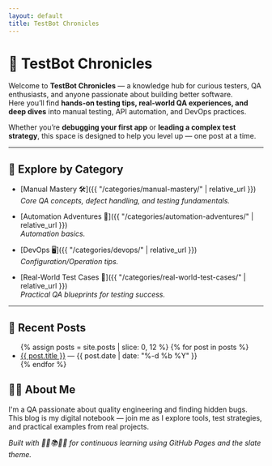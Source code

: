 ```yaml
---
layout: default
title: TestBot Chronicles
---
```


# 🐞 TestBot Chronicles

Welcome to **TestBot Chronicles** — a knowledge hub for curious testers, QA enthusiasts, and anyone passionate about building better software.  
Here you’ll find **hands-on testing tips, real-world QA experiences, and deep dives** into manual testing, API automation, and DevOps practices.  

Whether you’re **debugging your first app** or **leading a complex test strategy**, this space is designed to help you level up — one post at a time.

---

## 📂 Explore by Category
- [Manual Mastery 🛠]({{ "/categories/manual-mastery/" | relative_url }})    
  *Core QA concepts, defect handling, and testing fundamentals.* 

- [Automation Adventures 🔌]({{ "/categories/automation-adventures/" | relative_url }})  
  *Automation basics.*

- [DevOps 🖥]({{ "/categories/devops/" | relative_url }})  
  *Configuration/Operation tips.*
  
- [Real-World Test Cases 🧬]({{ "/categories/real-world-test-cases/" | relative_url }})  
  *Practical QA blueprints for testing success.*
  
---

## 📝 Recent Posts
<ul class="post-list">
  {% assign posts = site.posts | slice: 0, 12 %}
  {% for post in posts %}
    <li>
      <a href="{{ post.url | relative_url }}">{{ post.title }}</a>
      <span> — {{ post.date | date: "%-d %b %Y" }}</span>
    </li>
  {% endfor %}
</ul>



## 👩‍💻 About Me

I'm a QA passionate about quality engineering and finding hidden bugs.  
This blog is my digital notebook — join me as I explore tools, test strategies, and practical examples from real projects.



*Built with 🧑‍💻📚🚀🌐  for continuous learning using GitHub Pages and the slate theme.*
